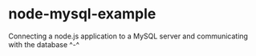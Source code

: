 # node-mysql-example
Connecting a node.js application to a MySQL server and communicating with the database ^-^
